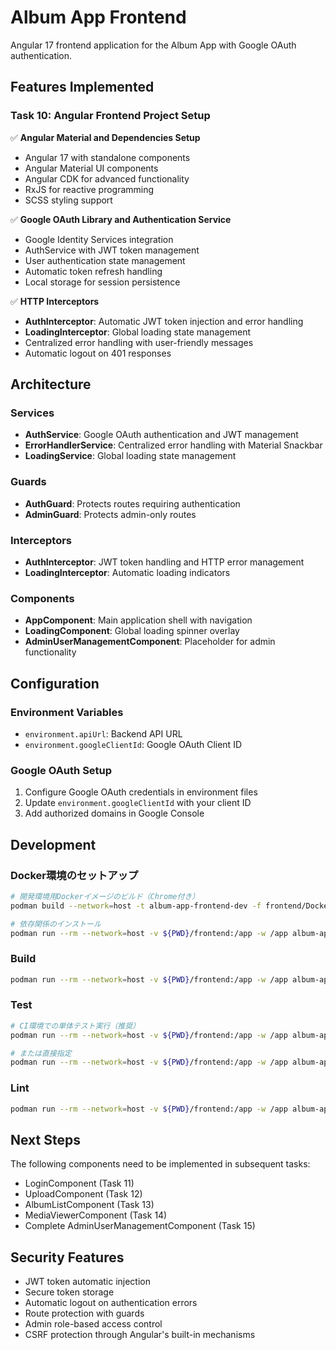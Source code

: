 # Album App Frontend

Angular 17 frontend application for the Album App with Google OAuth authentication.

## Features Implemented

### Task 10: Angular Frontend Project Setup

✅ **Angular Material and Dependencies Setup**
- Angular 17 with standalone components
- Angular Material UI components
- Angular CDK for advanced functionality
- RxJS for reactive programming
- SCSS styling support

✅ **Google OAuth Library and Authentication Service**
- Google Identity Services integration
- AuthService with JWT token management
- User authentication state management
- Automatic token refresh handling
- Local storage for session persistence

✅ **HTTP Interceptors**
- **AuthInterceptor**: Automatic JWT token injection and error handling
- **LoadingInterceptor**: Global loading state management
- Centralized error handling with user-friendly messages
- Automatic logout on 401 responses

## Architecture

### Services
- **AuthService**: Google OAuth authentication and JWT management
- **ErrorHandlerService**: Centralized error handling with Material Snackbar
- **LoadingService**: Global loading state management

### Guards
- **AuthGuard**: Protects routes requiring authentication
- **AdminGuard**: Protects admin-only routes

### Interceptors
- **AuthInterceptor**: JWT token handling and HTTP error management
- **LoadingInterceptor**: Automatic loading indicators

### Components
- **AppComponent**: Main application shell with navigation
- **LoadingComponent**: Global loading spinner overlay
- **AdminUserManagementComponent**: Placeholder for admin functionality

## Configuration

### Environment Variables
- `environment.apiUrl`: Backend API URL
- `environment.googleClientId`: Google OAuth Client ID

### Google OAuth Setup
1. Configure Google OAuth credentials in environment files
2. Update `environment.googleClientId` with your client ID
3. Add authorized domains in Google Console

## Development

### Docker環境のセットアップ
```bash
# 開発環境用Dockerイメージのビルド（Chrome付き）
podman build --network=host -t album-app-frontend-dev -f frontend/Dockerfile.dev frontend/

# 依存関係のインストール
podman run --rm --network=host -v ${PWD}/frontend:/app -w /app album-app-frontend-dev npm install
```

### Build
```bash
podman run --rm --network=host -v ${PWD}/frontend:/app -w /app album-app-frontend-dev npm run build
```

### Test
```bash
# CI環境での単体テスト実行（推奨）
podman run --rm --network=host -v ${PWD}/frontend:/app -w /app album-app-frontend-dev npm run test:ci

# または直接指定
podman run --rm --network=host -v ${PWD}/frontend:/app -w /app album-app-frontend-dev npm test -- --watch=false --browsers=ChromeHeadlessNoSandbox
```

### Lint
```bash
podman run --rm --network=host -v ${PWD}/frontend:/app -w /app album-app-frontend-dev npm run lint
```

## Next Steps

The following components need to be implemented in subsequent tasks:
- LoginComponent (Task 11)
- UploadComponent (Task 12) 
- AlbumListComponent (Task 13)
- MediaViewerComponent (Task 14)
- Complete AdminUserManagementComponent (Task 15)

## Security Features

- JWT token automatic injection
- Secure token storage
- Automatic logout on authentication errors
- Route protection with guards
- Admin role-based access control
- CSRF protection through Angular's built-in mechanisms